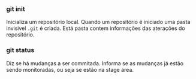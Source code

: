 ### git init

Inicializa um repositório local. Quando um repositório é iniciado uma pasta invisivel `.git` é criada. Está pasta contem informações das aterações do repositório.

### git status

Diz se há mudanças a ser commitada. Informa se as mudanças já estão sendo monitoradas, ou seja se estão na stage area.









  















